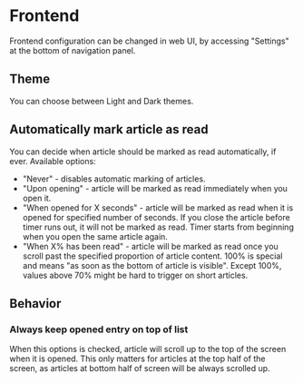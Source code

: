 # Frontend

Frontend configuration can be changed in web UI, by accessing "Settings" at the bottom of navigation panel.

## Theme

You can choose between Light and Dark themes.

## Automatically mark article as read

You can decide when article should be marked as read automatically, if ever. Available options:

* "Never" - disables automatic marking of articles.
* "Upon opening" - article will be marked as read immediately when you open it.
* "When opened for X seconds" - article will be marked as read when it is opened for specified number of seconds. If you close the article before timer runs out, it will not be marked as read. Timer starts from beginning when you open the same article again.
* "When X% has been read" - article will be marked as read once you scroll past the specified proportion of article content. 100% is special and means "as soon as the bottom of article is visible". Except 100%, values above 70% might be hard to trigger on short articles.

## Behavior

### Always keep opened entry on top of list

When this options is checked, article will scroll up to the top of the screen when it is opened. This only matters for articles at the top half of the screen, as articles at bottom half of screen will be always scrolled up.
